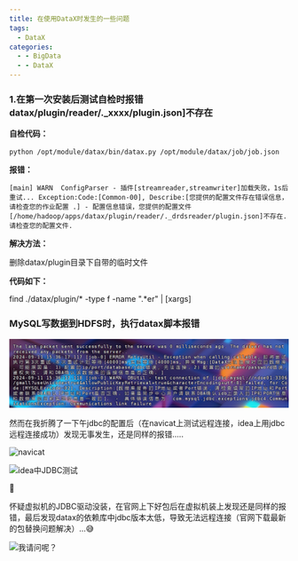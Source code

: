 ```yaml
---
title: 在使用DataX时发生的一些问题
tags:
  - DataX
categories:
  - - BigData
  - - DataX
---
```




### 1.在第一次安装后测试自检时报错datax/plugin/reader/._xxxx/plugin.json]不存在

**自检代码：**

`python /opt/module/datax/bin/datax.py /opt/module/datax/job/job.json`

**报错：**

 `[main] WARN  ConfigParser - 插件[streamreader,streamwriter]加载失败，1s后重试... Exception:Code:[Common-00], Describe:[您提供的配置文件存在错误信息，请检查您的作业配置 .] - 配置信息错误，您提供的配置文件[/home/hadoop/apps/datax/plugin/reader/._drdsreader/plugin.json]不存在. 请检查您的配置文件.` 

**解决方法：**

删除datax/plugin目录下自带的临时文件

**代码如下：**

find ./datax/plugin/* -type f -name ".*er" | [xargs]

### MySQL写数据到HDFS时，执行datax脚本报错

![error](./img/1.png)

然而在我折腾了一下午jdbc的配置后（在navicat上测试远程连接，idea上用jdbc远程连接成功）发现无事发生，还是同样的报错.....

![navicat](../img/image-20240911233804427.png)

![idea中JDBC测试](../img/image-20240911234004466.png)

🤡

怀疑虚拟机的JDBC驱动没装，在官网上下好包后在虚拟机装上发现还是同样的报错，最后发现datax的依赖库中jdbc版本太低，导致无法远程连接（官网下载最新的包替换问题解决）...😅

![我请问呢？](../img/image-20240911234722046.png)

